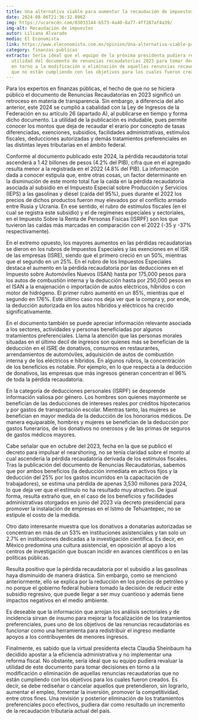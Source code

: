 ```yaml
---
title: Una alternativa viable para aumentar la recaudación de impuestos
date: 2024-08-06T21:36:32.896Z
img: https://ucarecdn.com/83033144-b573-4a40-8a77-4ff287af4a39/
img-alt: Recaudación de impuestos
autor: Liliana Alvarado
medio: El Economista
link: https://www.eleconomista.com.mx/opinion/Una-alternativa-viable-para-aumentar-la-recaudacion-de-impuestos-20240801-0139.html
category: finanzas-publicas
extracto: Sería ideal que el equipo de la próxima presidenta pudiera revaluar la
  utilidad del documento de renuncias recaudatorias 2023 para tomar decisiones
  en torno a la modificación o eliminación de aquellas renuncias recaudatorias
  que no están cumpliendo con los objetivos para los cuales fueron creados.
---
```

Para los expertos en finanzas públicas, el hecho de que no se hiciera público el documento de Renuncias Recaudatorias en 2023 significó un retroceso en materia de transparencia. Sin embargo, a diferencia del año anterior, este 2024 se cumplió a cabalidad con la Ley de Ingresos de la Federación en su artículo 26 (apartado A), al publicarse en tiempo y forma dicho documento. La utilidad de la publicación es indudable, pues permite conocer los montos que deja de recaudar el erario por concepto de tasas diferenciadas, exenciones, subsidios, facilidades administrativas, estímulos fiscales, deducciones autorizadas y demás tratamientos preferenciales en las distintas leyes tributarias en el ámbito federal.



Conforme al documento publicado este 2024, la pérdida recaudatoria total ascenderá a 1.42 billones de pesos (4.2% del PIB), cifra que en el agregado resulta menor a la registrada en el 2022 (4.8% del PIB). La información dada a conocer estipula que, entre otras cosas, un factor determinante en la disminución de este monto total fue la caída en la pérdida recaudatoria asociada al subsidio en el Impuesto Especial sobre Producción y Servicios (IEPS) a las gasolinas y diésel (caída del 95%), pues durante el 2022 los precios de dichos productos fueron muy elevados por el conflicto armado entre Rusia y Ucrania. En ese sentido, el rubro de estímulos fiscales (en el cual se registra este subsidio) y el de regímenes especiales y sectoriales, en el Impuesto Sobre la Renta de Personas Físicas (ISRPF) son los que tuvieron las caídas más marcadas en comparación con el 2022 (-35 y -37% respectivamente).



En el extremo opuesto, los mayores aumentos en las pérdidas recaudatorias se dieron en los rubros de Impuestos Especiales y las exenciones en el ISR de las empresas (ISRE), siendo que el primero creció en un 50%, mientras que el segundo en un 25%. En el rubro de los Impuestos Especiales destaca el aumento en la pérdida recaudatoria por las deducciones en el Impuesto sobre Automóviles Nuevos (ISAN) hasta por 175,000 pesos para los autos de combustión interna y la deducción hasta por 250,000 pesos en el ISAN a la enajenación o importación de autos eléctricos, híbridos o con motor de hidrógeno. El primer rubro aumentó en un 85%, mientras que el segundo en 176%. Este último caso nos deja ver que la compra y, por ende, la deducción autorizada en los autos híbridos y eléctricos ha crecido significativamente.



En el documento también se puede apreciar información relevante asociada a los sectores, actividades y personas beneficiadas por algunos tratamientos preferenciales. Llama la atención que las personas morales situadas en el último decil de ingresos son quienes más se benefician de la deducción en el ISRE de donativos, consumos en restaurantes, arrendamientos de automóviles, adquisición de autos de combustión interna y de los eléctricos e híbridos. En algunos rubros, la concentración de los beneficios es notable. Por ejemplo, en lo que respecta a la deducción de donativos, las empresas que más ingresos generan concentran el 96% de toda la pérdida recaudatoria.



En la categoría de deducciones personales (ISRPF) se desprende información valiosa por género. Los hombres son quienes mayormente se benefician de las deducciones de intereses reales por créditos hipotecarios y por gastos de transportación escolar. Mientras tanto, las mujeres se benefician en mayor medida de la deducción de los honorarios médicos. De manera equiparable, hombres y mujeres se benefician de la deducción por gastos funerarios, de los donativos no onerosos y de las primas de seguros de gastos médicos mayores.



Cabe señalar que en octubre del 2023, fecha en la que se publicó el decreto para impulsar el nearshoring, no se tenía claridad sobre el monto al cual ascendería la pérdida recaudatoria derivada de los estímulos fiscales. Tras la publicación del documento de Renuncias Recaudatorias, sabemos que por ambos beneficios (la deducción inmediata en activos fijos y la deducción del 25% por los gastos incurridos en la capacitación de trabajadores), se estima una pérdida de apenas 3,530 millones para 2024, lo que deja ver que el estímulo no ha resultado muy atractivo. De igual forma, resulta extraño que, en el caso de los beneficios y facilidades administrativas otorgados en junio del 2023 vía decreto presidencial para promover la instalación de empresas en el Istmo de Tehuantepec, no se estipule el costo de la medida.



Otro dato interesante muestra que los donativos a donatarias autorizadas se concentran en más de un 53% en instituciones asistenciales y tan solo un 2.7% en instituciones dedicadas a la investigación científica. Es decir, en México predomina una cultura asistencial, en oposición al apoyo a los centros de investigación que buscan incidir en avances científicos o en las políticas públicas.



Resulta positivo que la pérdida recaudatoria por el subsidio a las gasolinas haya disminuido de manera drástica. Sin embargo, como se mencionó anteriormente, ello se explica por la reducción en los precios de petróleo y no porque el gobierno federal hubiera tomado la decisión de reducir este subsidio regresivo, que puede llegar a ser muy cuantioso y además tiene impactos negativos en el medio ambiente.



Es deseable que la información que arrojan los análisis sectoriales y de incidencia sirvan de insumo para mejorar la focalización de los tratamientos preferenciales, pues uno de los objetivos de las renuncias recaudatorias es funcionar como una herramienta para redistribuir el ingreso mediante apoyos a los contribuyentes de menores ingresos.



Finalmente, es sabido que la virtual presidenta electa Claudia Sheinbaum ha decidido apostar a la eficiencia administrativa y no implementar una reforma fiscal. No obstante, sería ideal que su equipo pudiera revaluar la utilidad de este documento para tomar decisiones en torno a la modificación o eliminación de aquellas renuncias recaudatorias que no están cumpliendo con los objetivos para los cuales fueron creados. Es decir, se debe rediseñar o cancelar aquellos que pretendieron, sin lograrlo, aumentar el empleo, fomentar la inversión, promover la competitividad, entre otros fines. Una revisión y posterior eliminación de los tratamientos preferenciales poco efectivos, pudiera dar como resultado un incremento de la recaudación tributaria actual del país.